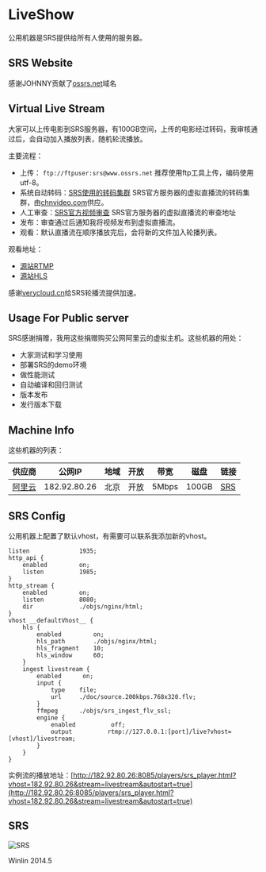 # LiveShow

公用机器是SRS提供给所有人使用的服务器。

## SRS Website

感谢JOHNNY贡献了[ossrs.net](http://www.ossrs.net)域名

## Virtual Live Stream

大家可以上传电影到SRS服务器，有100GB空间，上传的电影经过转码，我审核通过后，会自动加入播放列表，随机轮流播放。

主要流程：
* 上传： `ftp://ftpuser:srs@www.ossrs.net` 推荐使用ftp工具上传，编码使用utf-8。
* 系统自动转码：[SRS使用的转码集群](http://www.ossrs.net:1971/) SRS官方服务器的虚拟直播流的转码集群，由[chnvideo.com](http://chnvideo.com)供应。
* 人工审查：[SRS官方视频审查](http://www.ossrs.net/srs-preview/) SRS官方服务器的虚拟直播流的审查地址
* 发布：审查通过后通知我将视频发布到虚拟直播流。
* 观看：默认直播流在顺序播放完后，会将新的文件加入轮播列表。

观看地址：
* [源站RTMP](http://182.92.80.26:8085/players/srs_player.html?stream=livestream&autostart=true)
* [源站HLS](http://182.92.80.26:8085/players/jwplayer6.html?stream=livestream&hls_autostart=true&hls_port=80)

感谢[verycloud.cn](http://verycloud.cn/)给SRS轮播流提供加速。

## Usage For Public server

SRS感谢捐赠，我用这些捐赠购买公网阿里云的虚拟主机。这些机器的用处：
* 大家测试和学习使用
* 部署SRS的demo环境
* 做性能测试
* 自动编译和回归测试
* 版本发布
* 发行版本下载

## Machine Info

这些机器的列表：

| 供应商 | 公网IP | 地域 | 开放 | 带宽 | 磁盘 | 链接 |
| ---- | ---- | ---- | ----- | --- | ---- | ---- |
| <a href="http://www.aliyun.com/product/ecs/">阿里云</a> | 182.92.80.26 | 北京 | 开放 | 5Mbps | 100GB | <a href="http://182.92.80.26" target="_blank">SRS</a>|

## SRS Config

公用机器上配置了默认vhost，有需要可以联系我添加新的vhost。

```
listen              1935;
http_api {
    enabled         on;
    listen          1985;
}
http_stream {
    enabled         on;
    listen          8080;
    dir             ./objs/nginx/html;
}
vhost __defaultVhost__ {
    hls {
        enabled         on;
        hls_path        ./objs/nginx/html;
        hls_fragment    10;
        hls_window      60;
    }
    ingest livestream {
        enabled      on;
        input {
            type    file;
            url     ./doc/source.200kbps.768x320.flv;
        }
        ffmpeg      ./objs/srs_ingest_flv_ssl;
        engine {
            enabled          off;
            output          rtmp://127.0.0.1:[port]/live?vhost=[vhost]/livestream;
        }
    }
}
```

实例流的播放地址：[http://182.92.80.26:8085/players/srs_player.html?vhost=182.92.80.26&stream=livestream&autostart=true](http://182.92.80.26:8085/players/srs_player.html?vhost=182.92.80.26&stream=livestream&autostart=true)

## SRS

![SRS](http://182.92.80.26:8085/srs/wiki/images/srs.qq.jpg)

Winlin 2014.5
